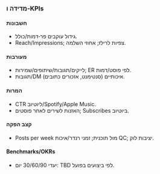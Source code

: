 ### מדידה ו‑KPIs

#### חשבונות

- גידול עוקבים פר‑דמות/כולל.
- Reach/Impressions; צפיות לרילז; אחוזי השלמה.

#### מעורבות

- לייקים/תגובות/שיתופים/שמירות; ER לפי פוסט/דמות.
- תגובות/DM איכותיים (סנטימנט, אזכורים כתובים).

#### המרות

- CTR ליוטיוב/Spotify/Apple Music.
- האזנות לשירים לאחר פוסטים; Subscribes ביוטיוב.

#### קצב הפקה

- Posts per week מול תוכנית; זמני רנדר/איכות QC; יציבות לוק.

#### Benchmarks/OKRs

- יעדי 30/60/90 יום: TBD לפי ביצועים בפועל.
